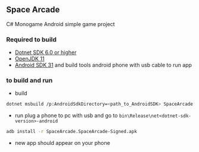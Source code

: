 ## Space Arcade

C# Monogame Android simple game project

### Required to build

- [Dotnet SDK 6.0 or higher](https://dotnet.microsoft.com/en-us/download) 
- [OpenJDK 11](https://learn.microsoft.com/en-us/java/openjdk/download#openjdk-11)
- [Android SDK 31](https://developer.android.com/studio) and  build tools
android phone with usb cable to run app

### to build and run
- build
```bash
dotnet msbuild /p:AndroidSdkDirectory=<path_to_AndroidSDK> SpaceArcade.csproj /verbosity:normal /t:Rebuild /t:PackageForAndroid /t:SignAndroidPackage /p:Configuration=Release
```
- run
plug a phone to pc with usb and go to `bin\Release\net<dotnet-sdk-version>-android` 
```bash
adb install -r SpaceArcade.SpaceArcade-Signed.apk
```
- new app should appear on your phone

